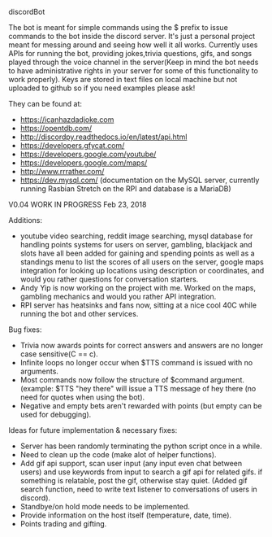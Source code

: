 discordBot

The bot is meant for simple commands using the $ prefix to issue commands to the bot inside the discord server. It's just a 
personal project meant for messing around and seeing how well it all works. Currently uses APIs for running the bot, providing jokes,trivia questions, gifs, and songs played through the voice channel in the server(Keep in mind the bot needs to have administrative rights in your server for some of this functionality to work properly). Keys are stored in text files on local machine but not uploaded to github so if you need examples please ask!

They can be found at:
- https://icanhazdadjoke.com
- https://opentdb.com/
- http://discordpy.readthedocs.io/en/latest/api.html
- https://developers.gfycat.com/
- https://developers.google.com/youtube/
- https://developers.google.com/maps/
- http://www.rrrather.com/
- https://dev.mysql.com/ (documentation on the MySQL server, currently running Rasbian Stretch on the RPI and database is a MariaDB)


V0.04 WORK IN PROGRESS Feb 23, 2018



Additions:
- youtube video searching, reddit image searching, mysql database for handling points systems for users on server, gambling, blackjack and slots have all been added for gaining and spending points as well as a standings menu to list the scores of all users on the server, google maps integration for looking up locations using description or coordinates, and would you rather questions for conversation starters.
- Andy Yip is now working on the project with me. Worked on the maps, gambling mechanics and would you rather API integration.
- RPI server has heatsinks and fans now, sitting at a nice cool 40C while running the bot and other services.

Bug fixes:
- Trivia now awards points for correct answers and answers are no longer case sensitive(C == c).
- Infinite loops no longer occur when $TTS command is issued with no arguments.
- Most commands now follow the structure of $command argument. (example: $TTS "hey there" will issue a TTS message of hey there (no need for quotes when using the bot).
- Negative and empty bets aren't rewarded with points (but empty can be used for debugging).

Ideas for future implementation & necessary fixes:
- Server has been randomly terminating the python script once in a while. 
- Need to clean up the code (make alot of helper functions).
- Add gif api support, scan user input (any input even chat between users) and use keywords from input to search a gif api for related gifs. if something is relatable, post the gif, otherwise stay quiet. (Added gif search function, need to write text listener to conversations of users in discord).
- Standbye/on hold mode needs to be implemented. 
- Provide information on the host itself (temperature, date, time).
- Points trading and gifting.
